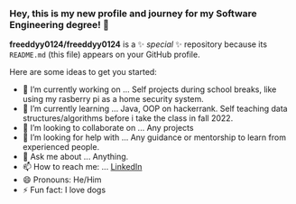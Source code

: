 ### Hey, this is my new profile and journey for my Software Engineering degree! 👋

**freeddyy0124/freeddyy0124** is a ✨ _special_ ✨ repository because its `README.md` (this file) appears on your GitHub profile.

Here are some ideas to get you started:

- 🔭 I’m currently working on ... Self projects during school breaks, like using my rasberry pi as a home security system.
- 🌱 I’m currently learning ... Java, OOP on hackerrank. Self teaching data structures/algorithms before i take the class in fall 2022.
- 👯 I’m looking to collaborate on ... Any projects
- 🤔 I’m looking for help with ... Any guidance or mentorship to learn from experienced people.
- 💬 Ask me about ... Anything.
- 📫 How to reach me: ... [LinkedIn](https://www.linkedin.com/in/freddy-rodriguez-283a331a2/)
- 😄 Pronouns: He/Him
- ⚡ Fun fact: I love dogs
